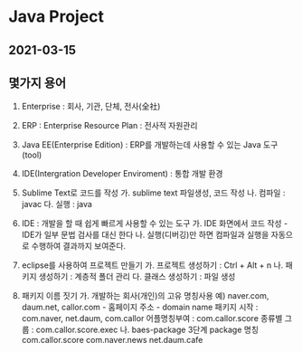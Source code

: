 # Java Project
## 2021-03-15

## 몇가지 용어
1. Enterprise : 회사, 기관, 단체, 전사(全社)

2. ERP : Enterprise Resource Plan : 전사적 자원관리 

3. Java EE(Enterprise Edition) : ERP를 개발하는데 사용할 수 있는 Java 도구(tool)

4. IDE(Intergration Developer Enviroment) : 통합 개발 환경

5. Sublime Text로 코드를 작성
	가. sublime text 파일생성, 코드 작성
	나. 컴파일 : javac
	다. 실행 : java

6. IDE : 개발을 할 때 쉽게 빠르게 사용할 수 있는 도구
	가. IDE 화면에서 코드 작성
		- IDE가 일부 문법 검사를 대신 한다
	나. 실행(디버깅)만 하면 컴파일과 실행을 자동으로 수행하여 결과까지 보여준다.	

7. eclipse를 사용하여 프로젝트 만들기
	가. 프로젝트 생성하기 : Ctrl + Alt + n
	나. 패키지 생성하기 : 계층적 폴더 관리
	다. 클래스 생성하기 : 파일 생성

8. 패키지 이름 짓기
	가. 개발하는 회사(개인)의 고유 명칭사용
	예) naver.com, daum.net, callor.com
		- 홈페이지 주소
		- domain name
		패키지 시작 : com.naver, net.daum, com.callor
		어플명칭부여 : com.callor.score
		종류별 그룹 : com.callor.score.exec
	나. baes-package
		3단계 package 명칭
		com.callor.score
		com.naver.news
		net.daum.cafe	 	